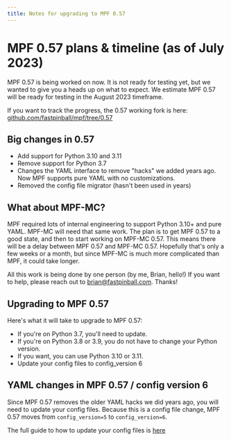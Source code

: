 ```yaml
---
title: Notes for upgrading to MPF 0.57
---
```


# MPF 0.57 plans & timeline (as of July 2023)

MPF 0.57 is being worked on now. It is not ready for testing yet, but we wanted to give you a heads up on what to expect.
We estimate MPF 0.57 will be ready for testing in the August 2023 timeframe.

If you want to track the progress, the 0.57 working fork is here: [github.com/fastpinball/mpf/tree/0.57](https://github.com/fastpinball/mpf/tree/0.57)

## Big changes in 0.57

* Add support for Python 3.10 and 3.11
* Remove support for Python 3.7
* Changes the YAML interface to remove "hacks" we added years ago. Now MPF supports pure YAML with no customizations.
* Removed the config file migrator (hasn't been used in years)

## What about MPF-MC?

MPF required lots of internal engineering to support Python 3.10+ and pure YAML. MPF-MC will need that same work. The plan is to get MPF 0.57 to a good state, and then to start working on MPF-MC 0.57. This means there will be a delay between MPF 0.57 and MPF-MC 0.57. Hopefully that's only a few weeks or a month, but since MPF-MC is much more complicated than MPF, it could take longer.

All this work is being done by one person (by me, Brian, hello!) If you want to help, please reach out to brian@fastpinball.com. Thanks!

## Upgrading to MPF 0.57

Here's what it will take to upgrade to MPF 0.57:

* If you're on Python 3.7, you'll need to update.
* If you're on Python 3.8 or 3.9, you do not have to change your Python version.
* If you want, you can use Python 3.10 or 3.11.
* Update your config files to config_version 6

## YAML changes in MPF 0.57 / config version 6

Since MPF 0.57 removes the older YAML hacks we did years ago, you will need to update your config files. Because this is a config file change, MPF 0.57 moves from `config_version=5` to `config_version=6`.

The full guide to how to update your config files is [here](../config/instructions/config_v6.md)
